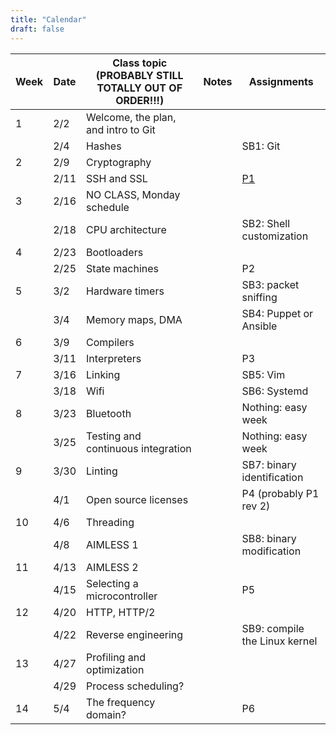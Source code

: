 ```yaml
---
title: "Calendar"
draft: false
---
```




| Week |  Date  |     Class topic (PROBABLY STILL TOTALLY OUT OF ORDER!!!)                               | Notes            |               Assignments                         |
|------|--------|----------------------------------------------------------------------------------------|------------------|---------------------------------------------------|
|  1   |  2/2   | Welcome, the plan, and intro to Git                                           |                  |                                                   |
|      |  2/4   | Hashes        |                  | SB1: Git      |
|  2   |  2/9   | Cryptography       |         |          |
|      |  2/11  | SSH and SSL     |                  | [P1](/logistics/projects/#p1-design-and-build-a-new-raspberry-pi-pico-accessory)                        |
|  3   |  2/16  | NO CLASS, Monday schedule    |         |          |
|      |  2/18  | CPU architecture        |         | SB2: Shell customization |
|  4   |  2/23  | Bootloaders  |         |          |
|      |  2/25  | State machines        |         | P2         |
|  5   |  3/2   | Hardware timers      |         | SB3: packet sniffing         |
|      |  3/4   | Memory maps, DMA        |         | SB4: Puppet or Ansible      |
|  6   |  3/9   | Compilers      |        |          |
|      |  3/11  | Interpreters        |          |  P3        |
|  7   |  3/16  | Linking        |         | SB5: Vim         |
|      |  3/18  | Wifi       |          | SB6: Systemd        |
|  8   |  3/23  | Bluetooth        |         | Nothing: easy week         |
|      |  3/25  | Testing and continuous integration |         | Nothing: easy week        |
|  9   |  3/30  | Linting        |         | SB7: binary identification     |
|      |  4/1   | Open source licenses        |          | P4 (probably P1 rev 2)        |
|  10  |  4/6   | Threading        |         |          |
|      |  4/8   | AIMLESS 1        |          | SB8: binary modification        |
|  11  |  4/13  | AIMLESS 2       |         |          |
|      |  4/15  | Selecting a microcontroller         |          |   P5      |
|  12  |  4/20  | HTTP, HTTP/2        |          |          |
|      |  4/22  | Reverse engineering |    | SB9: compile the Linux kernel        |
|  13  |  4/27  | Profiling and optimization        |         |          |
|      |  4/29  | Process scheduling?        |         |         |
|  14  |  5/4   | The frequency domain?        |         |    P6      |
